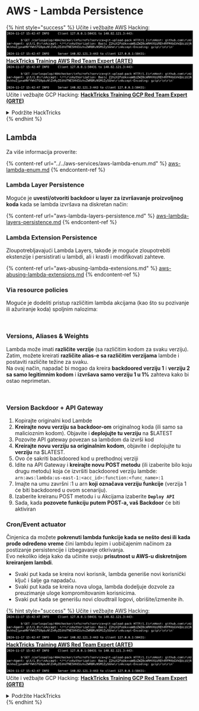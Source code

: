 # AWS - Lambda Persistence

{% hint style="success" %}
Učite i vežbajte AWS Hacking:<img src="../../../../.gitbook/assets/image (1).png" alt="" data-size="line">[**HackTricks Training AWS Red Team Expert (ARTE)**](https://training.hacktricks.xyz/courses/arte)<img src="../../../../.gitbook/assets/image (1).png" alt="" data-size="line">\
Učite i vežbajte GCP Hacking: <img src="../../../../.gitbook/assets/image (2).png" alt="" data-size="line">[**HackTricks Training GCP Red Team Expert (GRTE)**<img src="../../../../.gitbook/assets/image (2).png" alt="" data-size="line">](https://training.hacktricks.xyz/courses/grte)

<details>

<summary>Podržite HackTricks</summary>

* Proverite [**planove pretplate**](https://github.com/sponsors/carlospolop)!
* **Pridružite se** 💬 [**Discord grupi**](https://discord.gg/hRep4RUj7f) ili [**telegram grupi**](https://t.me/peass) ili **pratite** nas na **Twitteru** 🐦 [**@hacktricks\_live**](https://twitter.com/hacktricks\_live)**.**
* **Podelite hakerske trikove slanjem PR-ova na** [**HackTricks**](https://github.com/carlospolop/hacktricks) i [**HackTricks Cloud**](https://github.com/carlospolop/hacktricks-cloud) github repozitorijume.

</details>
{% endhint %}

## Lambda

Za više informacija proverite:

{% content-ref url="../../aws-services/aws-lambda-enum.md" %}
[aws-lambda-enum.md](../../aws-services/aws-lambda-enum.md)
{% endcontent-ref %}

### Lambda Layer Persistence

Moguće je **uvesti/otvoriti backdoor u layer za izvršavanje proizvoljnog koda** kada se lambda izvršava na diskretan način:

{% content-ref url="aws-lambda-layers-persistence.md" %}
[aws-lambda-layers-persistence.md](aws-lambda-layers-persistence.md)
{% endcontent-ref %}

### Lambda Extension Persistence

Zloupotrebljavajući Lambda Layers, takođe je moguće zloupotrebiti ekstenzije i persistirati u lambdi, ali i krasti i modifikovati zahteve.

{% content-ref url="aws-abusing-lambda-extensions.md" %}
[aws-abusing-lambda-extensions.md](aws-abusing-lambda-extensions.md)
{% endcontent-ref %}

### Via resource policies

Moguće je dodeliti pristup različitim lambda akcijama (kao što su pozivanje ili ažuriranje koda) spoljnim nalozima:

<figure><img src="../../../../.gitbook/assets/image (255).png" alt=""><figcaption></figcaption></figure>

### Versions, Aliases & Weights

Lambda može imati **različite verzije** (sa različitim kodom za svaku verziju).\
Zatim, možete kreirati **različite alias-e sa različitim verzijama** lambde i postaviti različite težine za svaku.\
Na ovaj način, napadač bi mogao da kreira **backdoored verziju 1** i **verziju 2 sa samo legitimnim kodom** i **izvršava samo verziju 1 u 1%** zahteva kako bi ostao neprimetan.

<figure><img src="../../../../.gitbook/assets/image (120).png" alt=""><figcaption></figcaption></figure>

### Version Backdoor + API Gateway

1. Kopirajte originalni kod Lambde
2. **Kreirajte novu verziju sa backdoor-om** originalnog koda (ili samo sa malicioznim kodom). Objavite i **deplojujte tu verziju** na $LATEST
1. Pozovite API gateway povezan sa lambdom da izvrši kod
3. **Kreirajte novu verziju sa originalnim kodom**, objavite i deplojujte tu **verziju** na $LATEST.
1. Ovo će sakriti backdoored kod u prethodnoj verziji
4. Idite na API Gateway i **kreirajte novu POST metodu** (ili izaberite bilo koju drugu metodu) koja će izvršiti backdoored verziju lambde: `arn:aws:lambda:us-east-1:<acc_id>:function:<func_name>:1`
1. Imajte na umu završni :1 u arn **koji označava verziju funkcije** (verzija 1 će biti backdoored u ovom scenariju).
5. Izaberite kreiranu POST metodu i u Akcijama izaberite **`Deploy API`**
6. Sada, kada **pozovete funkciju putem POST-a, vaš Backdoor** će biti aktiviran

### Cron/Event actuator

Činjenica da možete **pokrenuti lambda funkcije kada se nešto desi ili kada prođe određeno vreme** čini lambdu lepim i uobičajenim načinom za postizanje persistencije i izbegavanje otkrivanja.\
Evo nekoliko ideja kako da učinite svoju **prisutnost u AWS-u diskretnijom kreiranjem lambdi**.

* Svaki put kada se kreira novi korisnik, lambda generiše novi korisnički ključ i šalje ga napadaču.
* Svaki put kada se kreira nova uloga, lambda dodeljuje dozvole za preuzimanje uloge kompromitovanim korisnicima.
* Svaki put kada se generišu novi cloudtrail logovi, obrišite/izmenite ih.

{% hint style="success" %}
Učite i vežbajte AWS Hacking:<img src="../../../../.gitbook/assets/image (1).png" alt="" data-size="line">[**HackTricks Training AWS Red Team Expert (ARTE)**](https://training.hacktricks.xyz/courses/arte)<img src="../../../../.gitbook/assets/image (1).png" alt="" data-size="line">\
Učite i vežbajte GCP Hacking: <img src="../../../../.gitbook/assets/image (2).png" alt="" data-size="line">[**HackTricks Training GCP Red Team Expert (GRTE)**<img src="../../../../.gitbook/assets/image (2).png" alt="" data-size="line">](https://training.hacktricks.xyz/courses/grte)

<details>

<summary>Podržite HackTricks</summary>

* Proverite [**planove pretplate**](https://github.com/sponsors/carlospolop)!
* **Pridružite se** 💬 [**Discord grupi**](https://discord.gg/hRep4RUj7f) ili [**telegram grupi**](https://t.me/peass) ili **pratite** nas na **Twitteru** 🐦 [**@hacktricks\_live**](https://twitter.com/hacktricks\_live)**.**
* **Podelite hakerske trikove slanjem PR-ova na** [**HackTricks**](https://github.com/carlospolop/hacktricks) i [**HackTricks Cloud**](https://github.com/carlospolop/hacktricks-cloud) github repozitorijume.

</details>
{% endhint %}
